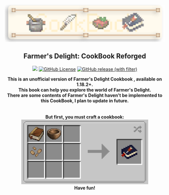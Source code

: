 <div align="center">
    <img width=800 src="https://raw.githubusercontent.com/Hotakus/fd-cookbook-reforged/master/src/main/resources/logo.png"><br>
    <h2>Farmer's Delight: CookBook Reforged</h2><img width=100 src="https://img.shields.io/github/actions/workflow/status/hotakus/fd-cookbook-reforged/gradle.yml?style=flat-square">
  <a href="https://github.com/Hotakus/fd-cookbook-reforged/blob/master/LICENSE"><img alt="GitHub License" width=115  src="https://img.shields.io/github/license/hotakus/fd-cookbook-reforged?style=flat-square"></a>
  <a href="https://github.com/Hotakus/fd-cookbook-reforged/releases"><img alt="GitHub release (with filter)" width=150 src="https://img.shields.io/github/v/release/hotakus/fd-cookbook-reforged?sort=date&display_name=release&style=flat-square"></a>
    <p><strong>
      This is an unofficial version of Farmer's Delight Cookbook , available on 1.18.2+.  <br>
      This book can help you explore the world of Farmer's Delight.  <br>
      There are some contents of Farmer's Delight haven't be implemented to this CookBook, I plan to update in future. <br>
      <br><br>But first, you must craft a cookbook: <br>
      <img width=400 src="https://raw.githubusercontent.com/Hotakus/fd-cookbook-reforged/master/src/main/resources/recipes.png"> <br>
      Have fun!
    </strong></p>
</div>